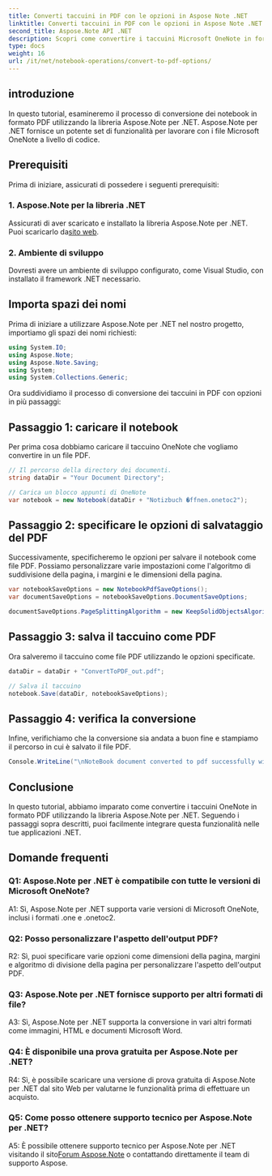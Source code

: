 ```yaml
---
title: Converti taccuini in PDF con le opzioni in Aspose Note .NET
linktitle: Converti taccuini in PDF con le opzioni in Aspose Note .NET
second_title: Aspose.Note API .NET
description: Scopri come convertire i taccuini Microsoft OneNote in formato PDF utilizzando la libreria Aspose.Note per .NET con opzioni personalizzabili.
type: docs
weight: 16
url: /it/net/notebook-operations/convert-to-pdf-options/
---
```

## introduzione

In questo tutorial, esamineremo il processo di conversione dei notebook in formato PDF utilizzando la libreria Aspose.Note per .NET. Aspose.Note per .NET fornisce un potente set di funzionalità per lavorare con i file Microsoft OneNote a livello di codice.

## Prerequisiti

Prima di iniziare, assicurati di possedere i seguenti prerequisiti:

### 1. Aspose.Note per la libreria .NET
 Assicurati di aver scaricato e installato la libreria Aspose.Note per .NET. Puoi scaricarlo da[sito web](https://releases.aspose.com/note/net/).

### 2. Ambiente di sviluppo
Dovresti avere un ambiente di sviluppo configurato, come Visual Studio, con installato il framework .NET necessario.

## Importa spazi dei nomi

Prima di iniziare a utilizzare Aspose.Note per .NET nel nostro progetto, importiamo gli spazi dei nomi richiesti:

```csharp
using System.IO;
using Aspose.Note;
using Aspose.Note.Saving;
using System;
using System.Collections.Generic;
```

Ora suddividiamo il processo di conversione dei taccuini in PDF con opzioni in più passaggi:

## Passaggio 1: caricare il notebook

Per prima cosa dobbiamo caricare il taccuino OneNote che vogliamo convertire in un file PDF.

```csharp
// Il percorso della directory dei documenti.
string dataDir = "Your Document Directory";

// Carica un blocco appunti di OneNote
var notebook = new Notebook(dataDir + "Notizbuch �ffnen.onetoc2");
```

## Passaggio 2: specificare le opzioni di salvataggio del PDF

Successivamente, specificheremo le opzioni per salvare il notebook come file PDF. Possiamo personalizzare varie impostazioni come l'algoritmo di suddivisione della pagina, i margini e le dimensioni della pagina.

```csharp
var notebookSaveOptions = new NotebookPdfSaveOptions();
var documentSaveOptions = notebookSaveOptions.DocumentSaveOptions;

documentSaveOptions.PageSplittingAlgorithm = new KeepSolidObjectsAlgorithm();
```

## Passaggio 3: salva il taccuino come PDF

Ora salveremo il taccuino come file PDF utilizzando le opzioni specificate.

```csharp
dataDir = dataDir + "ConvertToPDF_out.pdf";

// Salva il taccuino
notebook.Save(dataDir, notebookSaveOptions);
```

## Passaggio 4: verifica la conversione

Infine, verifichiamo che la conversione sia andata a buon fine e stampiamo il percorso in cui è salvato il file PDF.

```csharp
Console.WriteLine("\nNoteBook document converted to pdf successfully with save options.\nFile saved at " + dataDir);
```

## Conclusione

In questo tutorial, abbiamo imparato come convertire i taccuini OneNote in formato PDF utilizzando la libreria Aspose.Note per .NET. Seguendo i passaggi sopra descritti, puoi facilmente integrare questa funzionalità nelle tue applicazioni .NET.

## Domande frequenti

### Q1: Aspose.Note per .NET è compatibile con tutte le versioni di Microsoft OneNote?

A1: Sì, Aspose.Note per .NET supporta varie versioni di Microsoft OneNote, inclusi i formati .one e .onetoc2.

### Q2: Posso personalizzare l'aspetto dell'output PDF?

R2: Sì, puoi specificare varie opzioni come dimensioni della pagina, margini e algoritmo di divisione della pagina per personalizzare l'aspetto dell'output PDF.

### Q3: Aspose.Note per .NET fornisce supporto per altri formati di file?

A3: Sì, Aspose.Note per .NET supporta la conversione in vari altri formati come immagini, HTML e documenti Microsoft Word.

### Q4: È disponibile una prova gratuita per Aspose.Note per .NET?

R4: Sì, è possibile scaricare una versione di prova gratuita di Aspose.Note per .NET dal sito Web per valutarne le funzionalità prima di effettuare un acquisto.

### Q5: Come posso ottenere supporto tecnico per Aspose.Note per .NET?

 A5: È possibile ottenere supporto tecnico per Aspose.Note per .NET visitando il sito[Forum Aspose.Note](https://forum.aspose.com/c/note/28) o contattando direttamente il team di supporto Aspose.